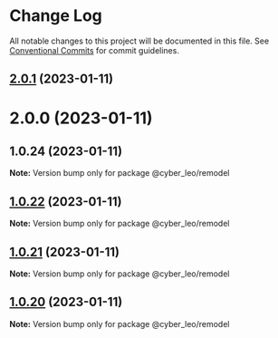 # Change Log

All notable changes to this project will be documented in this file.
See [Conventional Commits](https://conventionalcommits.org) for commit guidelines.

## [2.0.1](https://www.npmjs.com/compare/@cyber_leo/remodel@1.0.22...@cyber_leo/remodel@2.0.1) (2023-01-11)



# 2.0.0 (2023-01-11)



## 1.0.24 (2023-01-11)

**Note:** Version bump only for package @cyber_leo/remodel





## [1.0.22](https://www.npmjs.com/compare/@cyber_leo/remodel@1.0.21...@cyber_leo/remodel@1.0.22) (2023-01-11)

**Note:** Version bump only for package @cyber_leo/remodel





## [1.0.21](https://www.npmjs.com/compare/@cyber_leo/remodel@1.0.20...@cyber_leo/remodel@1.0.21) (2023-01-11)

**Note:** Version bump only for package @cyber_leo/remodel





## [1.0.20](https://www.npmjs.com/compare/@cyber_leo/remodel@1.0.19...@cyber_leo/remodel@1.0.20) (2023-01-11)

**Note:** Version bump only for package @cyber_leo/remodel
